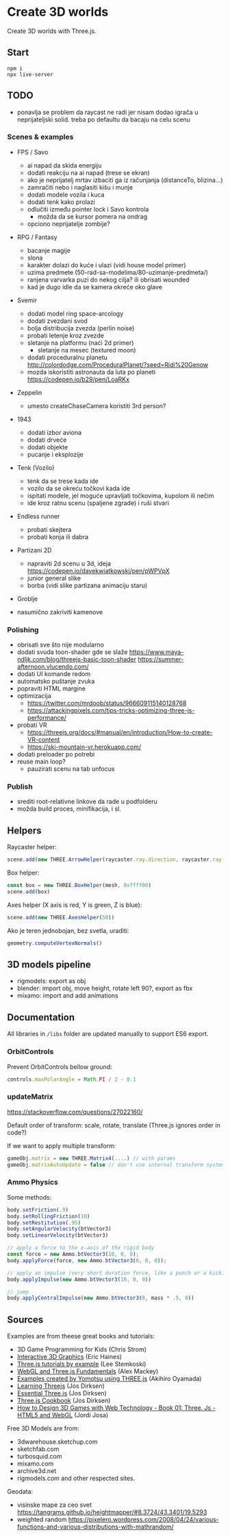 # Create 3D worlds

Create 3D worlds with Three.js.

## Start

```
npm i
npx live-server
```

## TODO

- ponavlja se problem da raycast ne radi jer nisam dodao igrača u neprijateljski solid. treba po defaultu da bacaju na celu scenu

### Scenes & examples

- FPS / Savo
  - ai napad da skida energiju
  - dodati reakciju na ai napad (trese se ekran)
  - ako je neprijatelj mrtav izbaciti ga iz računjanja (distanceTo, blizina...)
  - zamračiti nebo i naglasiti kišu i munje
  - dodati modele vozila i kuca
  - dodati tenk kako prolazi
  - odlučiti između pointer lock i Savo kontrola
    - možda da se kursor pomera na ondrag
  - opciono neprijatelje zombije?

- RPG / Fantasy
  - bacanje magije
  - slona 
  - karakter dolazi do kuće i ulazi (vidi house model primer)
  - uzima predmete (50-rad-sa-modelima/80-uzimanje-predmeta/)
  - ranjena varvarka puzi do nekog cilja? ili obrisati wounded
  - kad je dugo idle da se kamera okreće oko glave

- Svemir 
  - dodati model ring space-arcology
  - dodati zvezdani svod
  - bolja distribucija zvezda (perlin noise)
  - probati letenje kroz zvezde
  - sletanje na platformu (naći 2d primer)
    - sletanje na mesec (textured moon)
  - dodati proceduralnu planetu http://colordodge.com/ProceduralPlanet/?seed=Ridi%20Genow
  - mozda iskoristiti astronauta da luta po planeti https://codepen.io/b29/pen/LoaRKx

- Zeppelin
  - umesto createChaseCamera koristiti 3rd person?

- 1943
  - dodati izbor aviona
  - dodati drveće
  - dodati objekte
  - pucanje i eksplozije

- Tenk (Vozilo)
  - tenk da se trese kada ide
  - vozilo da se okreću točkovi kada ide
  - ispitati modele, jel moguće upravljati točkovima, kupolom ili nečim
  - ide kroz ratnu scenu (spaljene zgrade) i ruši stvari

- Endless runner
  - probati skejtera
  - probati konja ili dabra

- Partizani 2D
  - napraviti 2d scenu u 3d, ideja https://codepen.io/davekwiatkowski/pen/pWPVpX
  - junior general slike
  - borba (vidi slike partizana animaciju staru)

- Groblje
 - nasumično zakriviti kamenove

### Polishing

- obrisati sve što nije modularno
- dodati svuda toon-shader gde se slaže
  https://www.maya-ndljk.com/blog/threejs-basic-toon-shader
  https://summer-afternoon.vlucendo.com/
- dodati UI komande redom
- automatsko puštanje zvuka
- popraviti HTML margine
- optimizacija 
  - https://twitter.com/mrdoob/status/966609115140128768
  - https://attackingpixels.com/tips-tricks-optimizing-three-js-performance/
- probati VR
  - https://threejs.org/docs/#manual/en/introduction/How-to-create-VR-content
  - https://ski-mountain-vr.herokuapp.com/
- dodati preloader po potrebi
- reuse main loop?
  - pauzirati scenu na tab unfocus

### Publish
- srediti root-relativne linkove da rade u podfolderu
- možda build proces, minifikacija, i sl.

## Helpers

Raycaster helper:

```js
scene.add(new THREE.ArrowHelper(raycaster.ray.direction, raycaster.ray.origin, 300))
```

Box helper:

```js
const box = new THREE.BoxHelper(mesh, 0xffff00)
scene.add(box)
```

Axes helper (X axis is red, Y is green, Z is blue):

```js
scene.add(new THREE.AxesHelper(50))
```

Ako je teren jednobojan, bez svetla, uraditi:

```js
geometry.computeVertexNormals()
```

## 3D models pipeline

- rigmodels: export as obj
- blender: import obj, move height, rotate left 90?, export as fbx
- mixamo: import and add animations

## Documentation

All libraries in `/libs` folder are updated manually to support ES6 export.

### OrbitControls

Prevent OrbitControls bellow ground:

```js
controls.maxPolarAngle = Math.PI / 2 - 0.1
```

### updateMatrix

https://stackoverflow.com/questions/27022160/

Default order of transform: scale, rotate, translate (Three.js ignores order in code?)

If we want to apply multiple transform:

```js
gameObj.matrix = new THREE.Matrix4(....) // with params
gameObj.matrixAutoUpdate = false // don't use internal transform system
```

### Ammo Physics

Some methods:

```js
body.setFriction(.9)
body.setRollingFriction(10)
body.setRestitution(.95)
body.setAngularVelocity(btVector3)
body.setLinearVelocity(btVector3)

// apply a force to the x-axis of the rigid body
const force = new Ammo.btVector3(10, 0, 0);
body.applyForce(force, new Ammo.btVector3(0, 0, 0));

// apply an impulse (very short duration force, like a punch or a kick) to the x-axis
body.applyImpulse(new Ammo.btVector3(10, 0, 0))

// jump
body.applyCentralImpulse(new Ammo.btVector3(0, mass * .5, 0))
```

## Sources

Examples are from theese great books and tutorials:

* 3D Game Programming for Kids (Chris Strom)
* [Interactive 3D Graphics](https://in.udacity.com/course/interactive-3d-graphics--cs291/) (Eric Haines)
* [Three.js tutorials by example](http://stemkoski.github.io/Three.js/) (Lee Stemkoski)
* [WebGL and Three.js Fundamentals](https://github.com/alexmackey/threeJsBasicExamples) (Alex Mackey)
* [Examples created by Yomotsu using THREE.js](http://yomotsu.github.io/threejs-examples/) (Akihiro Oyamada)
* [Learning Threejs](https://github.com/josdirksen/learning-threejs) (Jos Dirksen)
* [Essential Three.js](https://github.com/josdirksen/essential-threejs) (Jos Dirksen)
* [Three.js Cookbook](https://github.com/josdirksen/threejs-cookbook) (Jos Dirksen)
* [How to Design 3D Games with Web Technology - Book 01: Three. Js - HTML5 and WebGL](https://thefiveplanets.org/b01/) (Jordi Josa)

Free 3D Models are from: 
- 3dwarehouse.sketchup.com
- sketchfab.com
- turbosquid.com 
- mixamo.com
- archive3d.net
- rigmodels.com
and other respected sites.

Geodata:
- visinske mape za ceo svet https://tangrams.github.io/heightmapper/#8.3724/43.3401/19.5293
- weighted random https://pixelero.wordpress.com/2008/04/24/various-functions-and-various-distributions-with-mathrandom/
